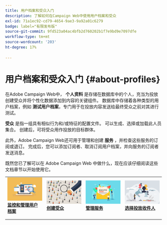 ```yaml
---
title: 用户档案和受众入门
description: 了解如何在Campaign Web中使用用户档案和受众
exl-id: 71a1ec92-cd79-4654-9ae3-9a92a01c6279
badge: label="有限发布版"
source-git-commit: 9fd523a04ac4bfb2d760202b1f7e9bd9e7097dfe
workflow-type: tm+mt
source-wordcount: '203'
ht-degree: 17%

---
```


# 用户档案和受众入门 {#about-profiles}

在Adobe Campaign Web中， **个人资料** 是存储在数据库中的个人，充当为投放创建受众并将个性化数据添加到内容的关键组件。 数据库中存储着各种类型的用户档案，例如 **测试用户档案**，专门用于在投放内容发送给最终受众之前对其进行测试。

**受众** 是指一组具有相似行为和/或特征的配置文件。 可以生成、选择或加载此人员集合。  创建后，可将受众用作投放的目标群体。

此外，Adobe Campaign Web还可用于管理和创建 **服务** ，并检查这些服务的订阅或退订。 完成后，您可以添加订阅者、取消订阅用户档案，并向服务的订阅者发送消息。

既然您已了解可以在 Adobe Campaign Web 中做什么，现在应该仔细阅读这些文档章节以开始使用它。

<table style="table-layout:fixed"><tr style="border: 0;">
<td>
<a href="about-recipients.md">
<img src="../assets/do-not-localize/profiles-audiences-profile.png">
</a>
<div>
<a href="manage-audience.md"><strong>监控和管理用户档案</strong></a>
</div>
<p>
</td>
<td>
<a href="test-profiles.md">
<img alt="潜在客户" src="../assets/do-not-localize/profiles-audiences-audience.png">
</a>
<div><a href="conditions.md"><strong>创建受众</strong>
</div>
<p>
</td>
<td>
<a href="manage-services.md">
<img alt="不常见" src="../assets/do-not-localize/profiles-audiences-service.png">
</a>
<div>
<a href="content-blocks.md"><strong>管理服务</strong></a>
</div>
<p></td>
<td>
<a href="add-audience.md">
<img alt="不常见" src="../assets/do-not-localize/profiles-audiences-deliveries.png">
</a>
<div>
<a href="content-blocks.md"><strong>选择投放收件人</strong></a>
</div>
<p></td>
</tr></table>
